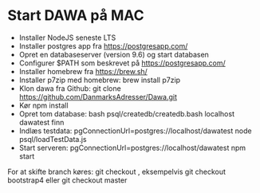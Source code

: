 # Start DAWA på MAC

 - Installer NodeJS seneste LTS
 - Installer postgres app fra https://postgresapp.com/
 - Opret en databaseserver (version 9.6) og start databasen
 - Configurer $PATH som beskrevet på https://postgresapp.com/
 - Installer homebrew fra https://brew.sh/
 - Installer p7zip med homebrew: brew install p7zip
 - Klon dawa fra Github: git clone https://github.com/DanmarksAdresser/Dawa.git
 - Kør npm install
 - Opret tom database: bash psql/createdb/createdb.bash localhost dawatest finn
 - Indlæs testdata: pgConnectionUrl=postgres://localhost/dawatest node psql/loadTestData.js 
 - Start serveren: pgConnectionUrl=postgres://localhost/dawatest npm start
 
For at skifte branch køres: git checkout <branch>, eksempelvis git checkout bootstrap4 eller git checkout master